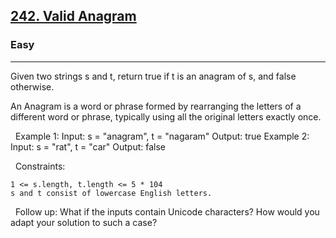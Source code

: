 <h2><a href="https://leetcode.com/problems/valid-anagram/">242. Valid Anagram</a></h2><h3>Easy</h3><hr>Given two strings s and t, return true if t is an anagram of s, and false otherwise.

An Anagram is a word or phrase formed by rearranging the letters of a different word or phrase, typically using all the original letters exactly once.

 
Example 1:
Input: s = "anagram", t = "nagaram"
Output: true
Example 2:
Input: s = "rat", t = "car"
Output: false

 
Constraints:


	1 <= s.length, t.length <= 5 * 104
	s and t consist of lowercase English letters.


 
Follow up: What if the inputs contain Unicode characters? How would you adapt your solution to such a case?
